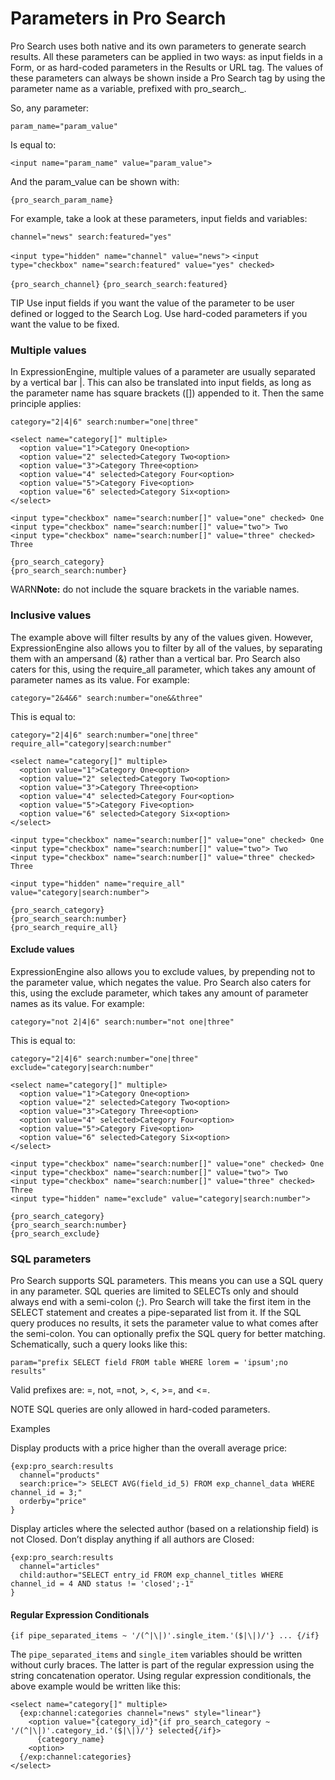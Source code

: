 <!--
    This source file is part of the open source project
    ExpressionEngine User Guide (https://github.com/ExpressionEngine/ExpressionEngine-User-Guide)

    @link      https://expressionengine.com/
    @copyright Copyright (c) 2003-2020, Packet Tide, LLC (https://packettide.com)
    @license   https://expressionengine.com/license Licensed under Apache License, Version 2.0
-->
# Parameters in Pro Search

Pro Search uses both native and its own parameters to generate search results. All these parameters can be applied in two ways: as input fields in a Form, or as hard-coded parameters in the Results or URL tag. The values of these parameters can always be shown inside a Pro Search tag by using the parameter name as a variable, prefixed with pro_search_.

So, any parameter:

`param_name="param_value"`

Is equal to:

`<input name="param_name" value="param_value">`

And the param_value can be shown with:

`{pro_search_param_name}`

For example, take a look at these parameters, input fields and variables:

`channel="news" search:featured="yes"`

`<input type="hidden" name="channel" value="news">`
`<input type="checkbox" name="search:featured" value="yes" checked>`

`{pro_search_channel}`
`{pro_search_search:featured}`

TIP Use input fields if you want the value of the parameter to be user defined or logged to the Search Log. Use hard-coded parameters if you want the value to be fixed.

### Multiple values

In ExpressionEngine, multiple values of a parameter are usually separated by a vertical bar |. This can also be translated into input fields, as long as the parameter name has square brackets ([]) appended to it. Then the same principle applies:

`category="2|4|6" search:number="one|three"`

    <select name="category[]" multiple>
      <option value="1">Category One<option>
      <option value="2" selected>Category Two<option>
      <option value="3">Category Three<option>
      <option value="4" selected>Category Four<option>
      <option value="5">Category Five<option>
      <option value="6" selected>Category Six<option>
    </select>

    <input type="checkbox" name="search:number[]" value="one" checked> One
    <input type="checkbox" name="search:number[]" value="two"> Two
    <input type="checkbox" name="search:number[]" value="three" checked> Three

    {pro_search_category}
    {pro_search_search:number}

WARN**Note:** do not include the square brackets in the variable names.

### Inclusive values

The example above will filter results by any of the values given. However, ExpressionEngine also allows you to filter by all of the values, by separating them with an ampersand (&) rather than a vertical bar. Pro Search also caters for this, using the require_all parameter, which takes any amount of parameter names as its value. For example:

`category="2&4&6" search:number="one&&three"`

This is equal to:

`category="2|4|6" search:number="one|three" require_all="category|search:number"`

    <select name="category[]" multiple>
      <option value="1">Category One<option>
      <option value="2" selected>Category Two<option>
      <option value="3">Category Three<option>
      <option value="4" selected>Category Four<option>
      <option value="5">Category Five<option>
      <option value="6" selected>Category Six<option>
    </select>

    <input type="checkbox" name="search:number[]" value="one" checked> One
    <input type="checkbox" name="search:number[]" value="two"> Two
    <input type="checkbox" name="search:number[]" value="three" checked> Three

    <input type="hidden" name="require_all" value="category|search:number">

    {pro_search_category}
    {pro_search_search:number}
    {pro_search_require_all}

#### Exclude values

ExpressionEngine also allows you to exclude values, by prepending not  to the parameter value, which negates the value. Pro Search also caters for this, using the exclude parameter, which takes any amount of parameter names as its value. For example:

`category="not 2|4|6" search:number="not one|three"`

This is equal to:

`category="2|4|6" search:number="one|three" exclude="category|search:number"`

    <select name="category[]" multiple>
      <option value="1">Category One<option>
      <option value="2" selected>Category Two<option>
      <option value="3">Category Three<option>
      <option value="4" selected>Category Four<option>
      <option value="5">Category Five<option>
      <option value="6" selected>Category Six<option>
    </select>

    <input type="checkbox" name="search:number[]" value="one" checked> One
    <input type="checkbox" name="search:number[]" value="two"> Two
    <input type="checkbox" name="search:number[]" value="three" checked> Three
    <input type="hidden" name="exclude" value="category|search:number">

    {pro_search_category}
    {pro_search_search:number}
    {pro_search_exclude}

### SQL parameters

Pro Search supports SQL parameters. This means you can use a SQL query in any parameter. SQL queries are limited to SELECTs only and should always end with a semi-colon (;). Pro Search will take the first item in the SELECT statement and creates a pipe-separated list from it. If the SQL query produces no results, it sets the parameter value to what comes after the semi-colon. You can optionally prefix the SQL query for better matching. Schematically, such a query looks like this:

`param="prefix SELECT field FROM table WHERE lorem = 'ipsum';no results"`

Valid prefixes are: =, not, =not, >, <, >=, and <=.

NOTE SQL queries are only allowed in hard-coded parameters.

Examples

Display products with a price higher than the overall average price:

    {exp:pro_search:results
      channel="products"
      search:price="> SELECT AVG(field_id_5) FROM exp_channel_data WHERE channel_id = 3;"
      orderby="price"
    }

Display articles where the selected author (based on a relationship field) is not Closed. Don’t display anything if all authors are Closed:

    {exp:pro_search:results
      channel="articles"
      child:author="SELECT entry_id FROM exp_channel_titles WHERE channel_id = 4 AND status != 'closed';-1"
    }


#### Regular Expression Conditionals

`{if pipe_separated_items ~ '/(^|\|)'.single_item.'($|\|)/'} ... {/if}`

The `pipe_separated_items` and `single_item` variables should be written without curly braces. The latter is part of the regular expression using the string concatenation operator. Using regular expression conditionals, the above example would be written like this:

    <select name="category[]" multiple>
      {exp:channel:categories channel="news" style="linear"}
        <option value="{category_id}"{if pro_search_category ~ '/(^|\|)'.category_id.'($|\|)/'} selected{/if}>
          {category_name}
        <option>
      {/exp:channel:categories}
    </select>